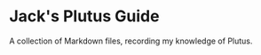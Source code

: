 Jack's Plutus Guide
===================

A collection of Markdown files, recording my knowledge of Plutus.
